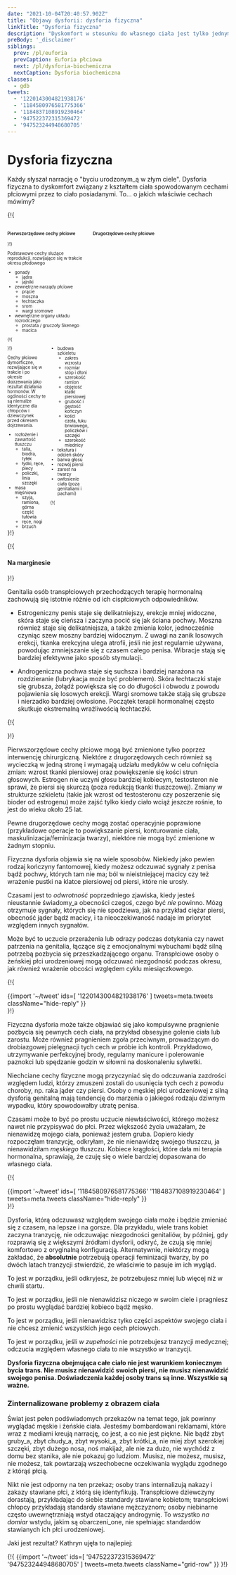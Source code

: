 ```yaml
---
date: "2021-10-04T20:40:57.902Z"
title: "Objawy dysforii: dysforia fizyczna"
linkTitle: "Dysforia fizyczna"
description: "Dyskomfort w stosunku do własnego ciała jest tylko jednym z licznych objawów dysforii."
preBody: '_disclaimer'
siblings:
  prev: /pl/euforia
  prevCaption: Euforia płciowa
  next: /pl/dysforia-biochemiczna
  nextCaption: Dysforia biochemiczna
classes:
  - gdb
tweets:
  - '1220143004821938176'
  - '1184580976581775366'
  - '1184837108919230464'
  - '947522372315369472'
  - '947523244948680705'
---
```


# Dysforia fizyczna

Każdy słyszał narrację o "byciu urodzonym_ą w złym ciele". Dysforia fizyczna to dyskomfort związany z kształtem ciała spowodowanym cechami płciowymi przez to ciało posiadanymi. To... o jakich właściwie cechach mówimy?

{!{
<style>

.fact-grid h4 { font-weight: 600;grid-row: 1; }

.fact-grid li {break-inside: avoid;}

@media (min-width: 500px) {
  .fact-grid {
    display: grid;
    grid-template-columns: 1fr 2fr;
    grid-template-rows: min-content 1fr;
    grid-column-gap: 1em;
    font-size: 0.7em;
  }

  .fact-grid .two-col { column-count: 2; }
}

</style>
<div class="fact-grid ">
  <h4>Pierwszorzędowe cechy płciowe</h4>
  <div>
}!}

Podstawowe cechy służące reprodukcji, rozwijające się w trakcie okresu płodowego

- gonady
  - jądra
  - jajniki
- zewnętrzne narządy płciowe
  - prącie
  - moszna
  - łechtaczka
  - srom
  - wargi sromowe
- wewnętrzne organy układu rozrodczego
  - prostata / gruczoły Skenego
  - macica


{!{ </div>  <h4>Drugorzędowe cechy płciowe</h4>
<div class="two-col"> }!}

Cechy płciowo dymorficzne, rozwijające się w trakcie i po okresie dojrzewania jako rezultat działania hormonów. W ogólności cechy te są niemalże identyczne dla chłopców i dziewczynek przed okresem dojrzewania.

- rozłożenie i zawartość tłuszczu
  - talia, biodra, tyłek
  - łydki, ręce, plecy
  - policzki, linia szczęki
- masa mięśniowa
  - szyja, ramiona, górna część tułowia
  - ręce, nogi
  - brzuch
- budowa szkieletu
  - zakres wzrostu
  - rozmiar stóp i dłoni
  - szerokość ramion
  - objętość klatki piersiowej
  - grubość i gęstość kończyn
  - kości czoła, łuku brwiowego, policzków i szczęki
  - szerokość miednicy
- tekstura i odcień skóry
- barwa głosu
- rozwój piersi
- zarost na twarzy
- owłosienie ciała (poza genitaliami i pachami)


{!{ </div></div> }!}

{!{ <div class="gutter"><div class="card"><div class="card-body"><h4 class="card-title">Na marginesie</h4> }!}

Genitalia osób transpłciowych przechodzących terapię hormonalną zachowują się istotnie różnie od ich cispłciowych odpowiedników.

- Estrogeniczny penis staje się delikatniejszy, erekcje mniej widoczne, skóra staje się cieńsza i zaczyna pocić się jak ściana pochwy. Moszna również staje się delikatniejsza, a także zmienia kolor, jednocześnie czyniąc szew moszny bardziej widocznym. Z uwagi na zanik losowych erekcji, tkanka erekcyjna ulega atrofii, jeśli nie jest regularnie używana, powodując zmniejszanie się z czasem całego penisa. Wibracje stają się bardziej efektywne jako sposób stymulacji.

- Androgeniczna pochwa staje się suchsza i bardziej narażona na rozdzieranie (lubrykacja może być problemem). Skóra łechtaczki staje się grubsza, żołądź powiększa się co do długości i obwodu z powodu pojawienia się losowych erekcji. Wargi sromowe także stają się grubsze i nierzadko bardziej owłosione. Początek terapii hormonalnej często skutkuje ekstremalną wrażliwością łechtaczki.

{!{ </div></div></div> }!}


Pierwszorzędowe cechy płciowe mogą być zmienione tylko poprzez interwencję chirurgiczną. Niektóre z drugorzędowych cech również są wycieczką w jedną stronę i wymagają udziału medyków w celu cofnięcia zmian: wzrost tkanki piersiowej oraz powiększenie się kości strun głosowych. Estrogen nie uczyni głosu bardziej kobiecym, testosteron nie sprawi, że piersi się skurczą (poza redukcją tkanki tłuszczowej). Zmiany w strukturze szkieletu (takie jak wzrost od testosteronu czy poszerzenie się bioder od estrogenu) może zajść tylko kiedy ciało wciąż jeszcze rośnie, to jest do wieku około 25 lat.

Pewne drugorzędowe cechy mogą zostać operacyjnie poprawione (przykładowe operacje to powiększanie piersi, konturowanie ciała, maskulinizacja/feminizacja twarzy), niektóre nie mogą być zmienione w żadnym stopniu.

Fizyczna dysforia objawia się na wiele sposobów. Niekiedy jako pewien rodzaj kończyny fantomowej, kiedy możesz odczuwać sygnały z penisa bądź pochwy, których tam nie ma; ból w nieistniejącej macicy czy też wrażenie pustki na klatce piersiowej od piersi, które nie urosły.

Czasami jest to *odwrotność* poprzedniego zjawiska, kiedy jesteś nieustannie świadomy_a obecności czegoś, czego być *nie* powinno. Mózg otrzymuje sygnały, których się nie spodziewa, jak na przykład ciężar piersi, obecność jąder bądź macicy, i ta nieoczekiwaność nadaje im priorytet względem innych sygnałów.

Może być to uczucie przerażenia lub odrazy podczas dotykania czy nawet patrzenia na genitalia, łączące się z emocjonalnymi wybuchami bądź silną potrzebą pozbycia się przeszkadzającego organu. Transpłciowe osoby o żeńskiej płci urodzeniowej mogą odczuwać niezgodność podczas okresu, jak również wrażenie obcości względem cyklu miesiączkowego.

{!{ <div class="gutter">{{import '~/tweet' ids=[
  '1220143004821938176'
] tweets=meta.tweets className="hide-reply" }}</div> }!}

Fizyczna dysforia może także objawiać się jako kompulsywne pragnienie pozbycia się pewnych cech ciała, na przykład obsesyjne golenie ciała lub zarostu. Może również pragnieniem zgoła przeciwnym, prowadzącym do drobiazgowej pielęgnacji tych cech w próbie ich kontroli. Przykładowo, utrzymywanie perfekcyjnej brody, regularny manicure i polerowanie paznokci lub spędzanie godzin w siłowni na doskonaleniu sylwetki.

Niechciane cechy fizyczne mogą przyczyniać się do odczuwania zazdrości względem ludzi, którzy zmuszeni zostali do usunięcia tych cech z powodu choroby, np. raka jąder czy piersi. Osoby o męskiej płci urodzeniowej z silną dysforią genitalną mają tendencję do marzenia o jakiegoś rodzaju dziwnym wypadku, który spowodowałby utratę penisa.

Czasami może to być po prostu uczucie niewłaściwości, którego możesz nawet nie przypisywać do płci. Przez większość życia uważałam, że nienawidzę mojego ciała, ponieważ jestem gruba. Dopiero kiedy rozpoczęłam tranzycję, odkryłam, że nie nienawidzę swojego tłuszczu, ja nienawidziłam *męskiego* tłuszczu. Kobiece krągłości, które dała mi terapia hormonalna, sprawiają, że czuję się o wiele bardziej dopasowana do własnego ciała.

{!{ <div class="gutter">{{import '~/tweet' ids=[
  '1184580976581775366'
  '1184837108919230464'
] tweets=meta.tweets className="hide-reply" }}</div> }!}

Dysforia, którą odczuwasz względem swojego ciała może i będzie zmieniać się z czasem, na lepsze i na gorsze. Dla przykładu, wiele trans kobiet zaczyna tranzycję, nie odczuwając niezgodności genitaliów, by później, gdy rozprawią się z większymi źródłami dysforii, odkryć, że czują się mniej komfortowo z oryginalną konfiguracją. Alternatywnie, niektórzy mogą zakładać, że **absolutnie** potrzebują operacji feminizacji twarzy, by po dwóch latach tranzycji stwierdzić, że właściwie to pasuje im ich wygląd.

To jest w porządku, jeśli odkryjesz, że potrzebujesz mniej lub więcej niż w chwili startu.

To jest w porządku, jeśli nie nienawidzisz niczego w swoim ciele i pragniesz po prostu wyglądać bardziej kobieco bądź męsko.

To jest w porządku, jeśli nienawidzisz tylko części aspektów swojego ciała i nie chcesz zmienić wszystkich jego cech płciowych.

To jest w porządku, jeśli *w zupełności* nie potrzebujesz tranzycji medycznej; odczucia względem własnego ciała to nie wszystko w tranzycji.

**Dysforia fizyczna obejmująca całe ciało nie jest warunkiem koniecznym bycia trans. Nie musisz nienawidzić swoich piersi, nie musisz nienawidzić swojego penisa. Doświadczenia każdej osoby trans są inne. Wszystkie są ważne.**

### Zinternalizowane problemy z obrazem ciała

Świat jest pełen podświadomych przekazów na temat tego, jak powinny wyglądać męskie i żeńskie ciała. Jesteśmy bombardowani reklamami, które wraz z mediami kreują narrację, co jest, a co nie jest piękne. Nie bądź zbyt gruby_a, zbyt chudy_a, zbyt wysoki_a, zbyt krótki_a, nie miej zbyt szerokiej szczęki, zbyt dużego nosa, noś makijaż, ale nie za dużo, nie wychódź z domu bez stanika, ale nie pokazuj go ludziom. Musisz, nie możesz, musisz, nie możesz, tak powtarzają wszechobecne oczekiwania wyglądu zgodnego z którąś płcią.

Nikt nie jest odporny na ten przekaz; osoby trans internalizują nakazy i zakazy stawiane płci, z którą się identyfikują. Transpłciowe dziewczyny dorastają, przykładając do siebie standardy stawiane kobietom; transpłciowi chłopcy przykładają standardy stawiane mężczyznom; osoby niebinarne często uwewnętrzniają wstyd otaczający androgynię. To wszystko *na domiar* wstydu, jakim są obarczeni_one, nie spełniając standardów stawianych ich płci urodzeniowej.

Jaki jest rezultat? Kathryn ujęła to najlepiej:

{!{ {{import '~/tweet' ids=[
  '947522372315369472'
  '947523244948680705'
] tweets=meta.tweets className="grid-row" }} }!}
